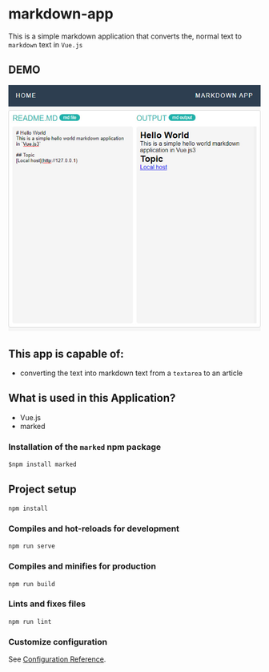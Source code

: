 # markdown-app

This is a simple markdown application that converts the, normal text to `markdown` text in `Vue.js`

## DEMO
![demo](https://github.com/CrispenGari/markdown-app-vuejs-3/blob/main/bandicam%202021-01-19%2020-30-59-532.jpg)
## This app is capable of:

- converting the text into markdown text from a `textarea` to an article

## What is used in this Application?

- Vue.js
- marked

### Installation of the `marked` npm package

```shell
$npm install marked
```

## Project setup

```
npm install
```

### Compiles and hot-reloads for development

```
npm run serve
```

### Compiles and minifies for production

```
npm run build
```

### Lints and fixes files

```
npm run lint
```

### Customize configuration

See [Configuration Reference](https://cli.vuejs.org/config/).
